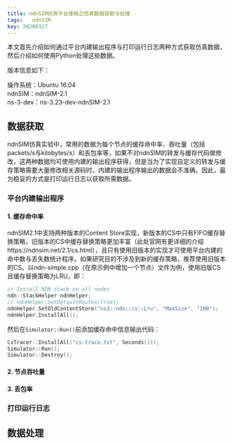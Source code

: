 ```yaml
---
title: ndnSIM仿真平台使用之仿真数据获取与处理
tags:	ndnSIM
key: 20200327
---
```


本文首先介绍如何通过平台内建输出程序与打印运行日志两种方式获取仿真数据，然后介绍如何使用Python处理这些数据。

<!--more-->

版本信息如下：

操作系统：Ubuntu 16.04 <br>ndnSIM：ndnSIM-2.1<br>
ns-3-dev：ns-3.23-dev-ndnSIM-2.1<br>

## 数据获取

ndnSIM仿真实验中，常用的数据为每个节点的缓存命中率、吞吐量（包括packets/s与kilobytes/s）和丢包率等，如果不对ndnSIM的转发与缓存代码做修改，这两种数据均可使用内建的输出程序获得，但是当为了实现自定义的转发与缓存策略需要大量修改相关源码时，内建的输出程序输出的数据会不准确。因此，最为稳妥的方式是打印运行日志以获取所需数据。

### 平台内建输出程序

#### 1. 缓存命中率

ndnSIM2.1中支持两种版本的Content Store实现，新版本的CS中只有FIFO缓存替换策略，旧版本的CS中缓存替换策略更加丰富（此处官网有更详细的介绍https://ndnsim.net/2.1/cs.html），且只有使用旧版本的实现才可使用平台内建的命中数与丢失数统计程序。如果研究目的不涉及到新的缓存策略，推荐使用旧版本的CS。以ndn-simple.cpp（在原示例中增加一个节点）文件为例，使用旧版CS且缓存替换策略为LRU，即：

```c++
// Install NDN stack on all nodes
ndn::StackHelper ndnHelper;
// ndnHelper.SetDefaultRoutes(true);
ndnHelper.SetOldContentStore("ns3::ndn::cs::Lru", "MaxSize", "100");
ndnHelper.InstallAll();
```

然后在`Simulator::Run()`前添加缓存命中信息输出代码：

```c++
CsTracer::InstallAll("cs-trace.txt", Seconds(1));
Simulator::Run();
Simulator::Destroy();
```





#### 2. 节点吞吐量

#### 3. 丢包率

### 打印运行日志



## 数据处理























